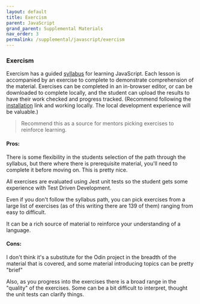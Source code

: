 ```yaml
---
layout: default
title: Exercism
parent: JavaScript
grand_parent: Supplemental Materials
nav_order: 3
permalink: /supplemental/javascript/exercism
---
```


### Exercism

Exercism has a guided <a href="https://exercism.org/tracks/javascript/concepts" target="_blank">syllabus</a> for learning
JavaScript. Each lesson is accompanied by an exercise to complete to demonstrate
comprehension of the material. Exercises can be completed in an in-browser editor, or
can be downloaded to complete locally, and the student can upload the results to have
their work checked and progress tracked. (Recommend following the <a href="https://exercism.org/docs/tracks/javascript/installation" target="_blank">installation</a>
link and working locally. The local development experience will be valuable.)

> Recommend this as a source for mentors picking exercises to reinforce learning.

#### Pros:

There is some flexibility in the students selection of the path through the syllabus, but there
where there is prerequisite material, you'll need to complete it before moving on. This is pretty nice.

All exercises are evaluated using Jest unit tests so the student gets some experience with Test Driven Development.

Even if you don't follow the syllabus path, you can pick exercises from a large list
of exercises (as of this writing there are 139 of them) ranging from easy to difficult.

It can be a rich source of material to reinforce your understanding of a language.

#### Cons:

I don't think it's a substitute for the Odin project in the breadth of the
material that is covered, and some material introducing topics can be pretty "brief"

Also, as you progress into the exercises there is a broad range in the "quality" of the exercises. Some
can be a bit difficult to interpret, thought the unit tests can clarify things.
